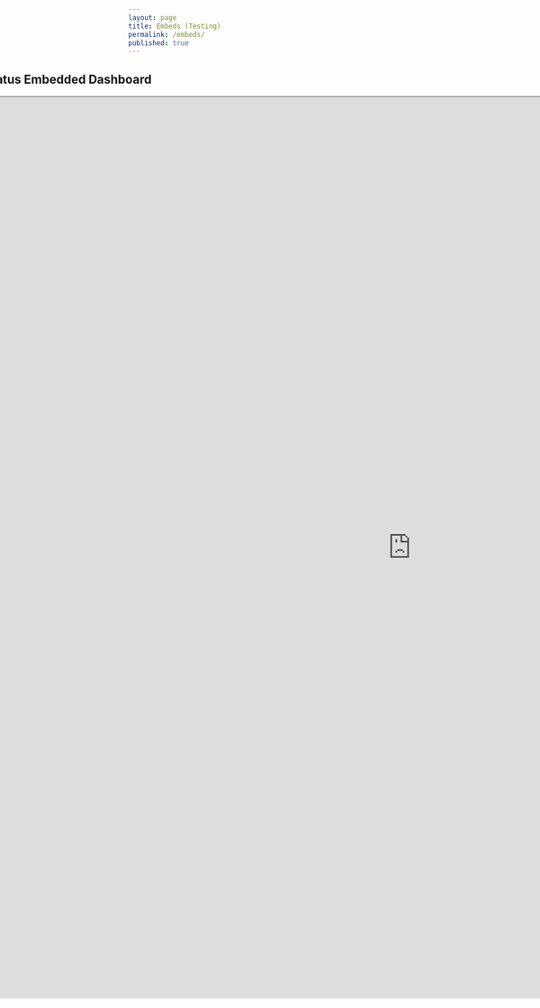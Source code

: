```yaml
---
layout: page
title: Embeds (Testing)
permalink: /embeds/
published: true
---
```


<div style="margin-left: -300px; width: 1600px; height: 1600px">
  <h2>GridStatus Embedded Dashboard</h2>
  <iframe src="https://www.gridstatus.io/dashboards/winter-storm-finn" width="1600px" height="1600px" title="Dashboard">
  </iframe>
</div>
